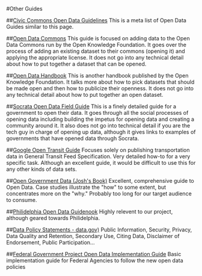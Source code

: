 #Other Guides

##[Civic Commons Open Data Guidelines](http://wiki.civiccommons.org/Open_Data_Guidelines)
This is a meta list of Open Data Guides similar to this page. 

##[Open Data Commons](http://opendatacommons.org/guide/)
This guide is focused on adding data to the Open Data Commons run by the Open Knowledge Foundation. It goes over the process of adding an existing dataset to their commons (opening it) and applying the appropriate license. It does not go into any technical detail about how to put together a dataset that can be opened.

##[Open Data Handbook](http://opendatahandbook.org/)
This is another handbook published by the Open Knowledge Foundation. It talks more about how to pick datasets that should be made open and then how to publicize their openness. It does not go into any technical detail about how to put together an open dataset.

##[Socrata Open Data Field Guide](http://www.socrata.com/open-data-field-guide-chapter/about/)
This is a finely detailed guide for a government to open their data. It goes through all the social processes of opening data including building the impetus for opening data and creating a community around it. It also does not go into technical detail if you are the tech guy in charge of opening up data, although it gives links to examples of governments that have opened data through Socrata.

##[Google Open Transit Guide](http://maps.google.com/help/maps/mapcontent/transit/)
Focuses solely on publishing transportation data in General Transit Feed Specification.  Very detailed how-to for a very specific task.  Although an excellent guide, it would be difficult to use this for any other kinds of data sets.

##[Open Government Data (Josh's Book)](http://opengovdata.io/) 
Excellent, comprehensive guide to Open Data. Case studies illustrate the "how" to some extent, but concentrates more on the "why."  Probably too long for our target audience to consume.

##[Philidelphia Open Data Guidenook](https://docs.google.com/document/d/1Kd4AOoRG8q18PVZ0JMusgKWJmgjrWvv3iTdKUjLEdT4/edit) 
Highly relevent to our project, although geared towards Philidelphia.

##[Data Policy Statements - data.gov)](http://www.data.gov/data-policy)
Public Information, Security, Privacy, Data Quality and Retention, Secondary Use, Citing Data, Disclaimer of Endorsement, Public Participation...

##[Federal Government Project Open Data Implementation Guide](http://project-open-data.github.io/implementation-guide/)
Basic implementation guide for Federal Agencies to follow the new open data policies


